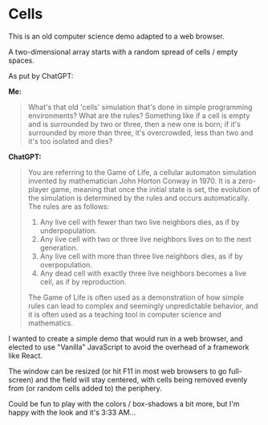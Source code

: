 # Cells

This is an old computer science demo adapted to a web browser.

A two-dimensional array starts with a random spread of cells / empty spaces.

As put by ChatGPT:

**Me:**

> What's that old 'cells' simulation that's done in simple programming environments? What are the rules? Something like if a cell is empty and is surrounded by two or three, then a new one is born; if it's surrounded by more than three, it's overcrowded, less than two and it's too isolated and dies?

**ChatGPT:**

> You are referring to the Game of Life, a cellular automaton simulation invented by mathematician John Horton Conway in 1970. It is a zero-player game, meaning that once the initial state is set, the evolution of the simulation is determined by the rules and occurs automatically. The rules are as follows:
>
> 1. Any live cell with fewer than two live neighbors dies, as if by underpopulation.
> 2. Any live cell with two or three live neighbors lives on to the next generation.
> 3. Any live cell with more than three live neighbors dies, as if by overpopulation.
> 4. Any dead cell with exactly three live neighbors becomes a live cell, as if by reproduction.
>
> The Game of Life is often used as a demonstration of how simple rules can lead to complex and seemingly unpredictable behavior, and it is often used as a teaching tool in computer science and mathematics.

I wanted to create a simple demo that would run in a web browser, and elected to use "Vanilla" JavaScript to avoid the overhead of a framework like React.

The window can be resized (or hit F11 in most web browsers to go full-screen) and the field will stay centered, with cells being removed evenly from (or random cells added to) the periphery.

Could be fun to play with the colors / box-shadows a bit more, but I'm happy with the look and it's 3:33 AM...
